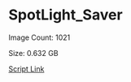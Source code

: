 # SpotLight_Saver

Image Count: 1021

Size: 0.632 GB

[Script Link](https://github.com/liuyal/Archive/blob/master/Python/Utilities/Miscellaneous/spotlight_saver.py)